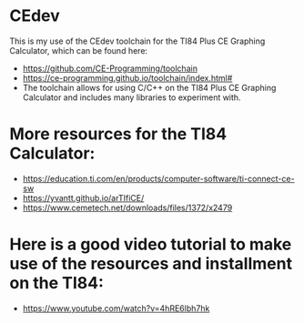 # CEdev
This is my use of the CEdev toolchain for the TI84 Plus CE Graphing Calculator, which can be found here:
- https://github.com/CE-Programming/toolchain
- https://ce-programming.github.io/toolchain/index.html#
- The toolchain allows for using C/C++ on the TI84 Plus CE Graphing Calculator and includes many libraries to experiment with.
# More resources for the TI84 Calculator: 
- https://education.ti.com/en/products/computer-software/ti-connect-ce-sw
- https://yvantt.github.io/arTIfiCE/
- https://www.cemetech.net/downloads/files/1372/x2479
# Here is a good video tutorial to make use of the resources and installment on the TI84:
- https://www.youtube.com/watch?v=4hRE6lbh7hk
